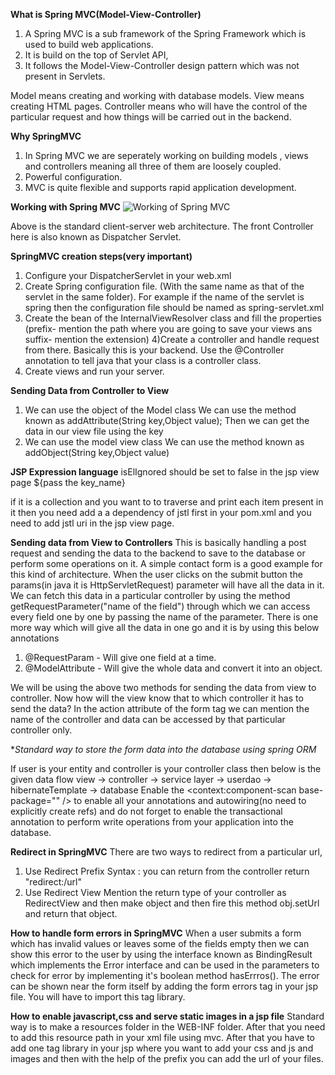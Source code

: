**What is Spring MVC(Model-View-Controller)**

1) A  Spring MVC is a sub framework of the Spring Framework which is used to build web applications.
2) It is build on the top of Servlet API,
3) It follows the Model-View-Controller design pattern which was not present in Servlets.

Model means creating and working with database models.
View means creating HTML pages.
Controller means who will have the control of the particular request and how things will be carried out in the backend.

**Why SpringMVC**
1) In Spring MVC we are seperately working on building models , views and controllers meaning all three of them are loosely coupled.
2) Powerful configuration.
3) MVC is quite flexible and supports rapid application development.


**Working with Spring MVC**
![Working of Spring MVC](https://user-images.githubusercontent.com/74822210/195158921-b6b123e6-a1ce-4952-a43c-6eeedc976ccc.jpg)

Above is the standard client-server web architecture. The front Controller here is also known as Dispatcher Servlet.


**SpringMVC creation steps(very important)**
1) Configure your DispatcherServlet in your web.xml
2) Create Spring configuration file. (With the same name as that of the servlet in the same folder). For example if the name of the servlet is spring then
the configuration file should be named as spring-servlet.xml
3) Create the bean of the InternalViewResolver class and fill the properties (prefix- mention the path where you are going to save your views ans suffix- mention the 
extension)
4)Create a controller and handle request from there. Basically this is your backend. Use the @Controller annotation to tell java that your class is a controller class.
5) Create views and run your server.


**Sending Data from Controller to View**

1) We can use the object of the Model class
  We can use the method known as addAttribute(String key,Object value);
  Then we can get the data in our view file using the key
2) We can use the model view class 
  We can use the method known as addObject(String key,Object value)
  
 **JSP Expression language**
 isElIgnored should be set to false in the jsp view page
 ${pass the key_name} 
 
 if it is a collection and you want to to traverse and print each item present in it then
 you need add a a dependency of jstl first in your pom.xml
 and you need to add jstl uri in the jsp view page.
 
 
 
 **Sending data from View to Controllers**
 This is basically handling a post request and sending the data to the backend to save to the database or perform some operations on it.
 A simple contact form is a good example for this kind of architecture.
 When the user clicks on the submit button the params(in java it is HttpServletRequest) parameter will have all the data in it.
 We can fetch this data in a particular controller by using the method getRequestParameter("name of the field") through which we can access every field one by one by
 passing the name of the parameter.
 There is one more way which will give all the data in one go and it is by using this below annotations
 1) @RequestParam - Will give one field at a time.
 2) @ModelAttribute - Will give the whole data and convert it into an object.

We will be using the above two methods for sending the data from view to controller.
Now how will the view know that to which controller it has to send the data?
In the action attribute of the form tag we can mention the name of the controller and data can be accessed by that particular controller only.


**Standard way to store the form data into the database using spring ORM*

If user is your entity and controller is your controller class then below is the given data flow
view -> controller -> service layer -> userdao -> hibernateTemplate -> database
Enable the <context:component-scan base-package="" /> to enable all your annotations and autowiring(no need to explicitly create refs)
and do not forget to enable the transactional annotation to perform write operations from your application into the database.


**Redirect in SpringMVC**
There are two ways to redirect from a particular url,
1) Use Redirect Prefix 
    Syntax : you can return from the controller return "redirect:/url"
 2) Use Redirect View
  Mention the return type of your controller as RedirectView and then make object and then fire this method obj.setUrl and return that object.
  
  
  
  
  **How to handle form errors in SpringMVC**
  When a user submits a form which has invalid values or leaves some of the fields empty then we can show this error to the user by using the interface known as 
  BindingResult which implements the Error interface and can be used in the parameters to check for error by implementing it's boolean method hasErrros().
  The error can be shown near the form itself by adding the form errors tag in your jsp file. You will have to import this tag library.
  
  
  
  
  
  **How to enable javascript,css and serve static images in a jsp file**
 Standard way is to make a resources folder in the WEB-INF folder. After that you need to add this resource path in your xml file using mvc. After that you have to
 add one tag library in your jsp where you want to add your css and js and images and then with the help of the prefix you can add the url of your files.
 

